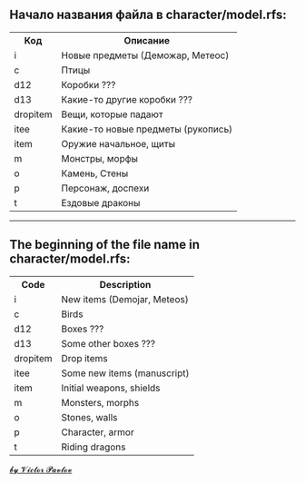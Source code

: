 <h2>Начало названия файла в character/model.rfs:</h2>

<table>
	<tbody>
		<tr>
			<th>Код</th>
			<th>Описание</th>
		</tr>
		<tr>
			<td>i</td>
			<td>Новые предметы (Деможар, Метеос)</td>
		</tr>
		<tr>
			<td>c</td>
			<td>Птицы</td>
		</tr>
		<tr>
			<td>d12</td>
			<td>Коробки ???</td>
		</tr>
		<tr>
			<td>d13</td>
			<td>Какие-то другие коробки ???</td>
		</tr>
		<tr>
			<td>dropitem</td>
			<td>Вещи, которые падают</td>
		</tr>
		<tr>
			<td>itee</td>
			<td>Какие-то новые предметы (рукопись)</td>
		</tr>
		<tr>
			<td>item</td>
			<td>Оружие начальное, щиты</td>
		</tr>
		<tr>
			<td>m</td>
			<td>Монстры, морфы</td>
		</tr>
		<tr>
			<td>o</td>
			<td>Камень, Стены</td>
		</tr>
		<tr>
			<td>p</td>
			<td>Персонаж, доспехи</td>
		</tr>
		<tr>
			<td>t</td>
			<td>Ездовые драконы</td>
		</tr>
	</tbody>
</table>

<hr />
<h2>The beginning of the file name in character/model.rfs:</h2>

<table>
	<tbody>
		<tr>
			<th><strong>Code</strong></th>
			<th><strong>Description</strong></th>
		</tr>
		<tr>
			<td>i</td>
			<td>New items (Demojar, Meteos)</td>
		</tr>
		<tr>
			<td>c</td>
			<td>Birds</td>
		</tr>
		<tr>
			<td>d12</td>
			<td>Boxes ???</td>
		</tr>
		<tr>
			<td>d13</td>
			<td>Some other boxes ???</td>
		</tr>
		<tr>
			<td>dropitem</td>
			<td>Drop items</td>
		</tr>
		<tr>
			<td>itee</td>
			<td>Some new items (manuscript)</td>
		</tr>
		<tr>
			<td>item</td>
			<td>Initial weapons, shields</td>
		</tr>
		<tr>
			<td>m</td>
			<td>Monsters, morphs</td>
		</tr>
		<tr>
			<td>o</td>
			<td>Stones, walls</td>
		</tr>
		<tr>
			<td>p</td>
			<td>Character, armor</td>
		</tr>
		<tr>
			<td>t</td>
			<td>Riding dragons</td>
		</tr>
	</tbody>
</table>

<p><a href="https://vk.com/akselrus">𝓫𝔂 𝓥𝓲𝓬𝓽𝓸𝓻 𝓟𝓪𝓿𝓵𝓸𝓿</a></p>